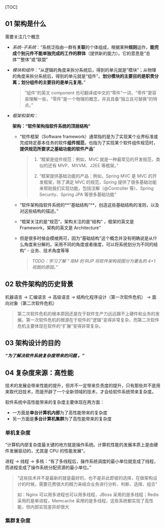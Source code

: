 [TOC]



## 01 架构是什么

需要关注几个概念

- *系统-子系统*：“系统泛指由一群有**关联**的个体组成，根据某种**规则**运作，**能完成个别元件不能单独完成的工作的群体**（提供新的能力）。它的意思是“总体”“整体”或“联盟”

- *模块和组件*：“从逻辑的角度来拆分系统后，得到的单元就是“模块”；从物理的角度来拆分系统后，得到的单元就是“组件”。**划分模块的主要目的是职责分离；划分组件的主要目的是单元复用**。”

  > “组件”的英文 component 也可翻译成中文的“零件”一词，“零件”更容易理解一些，“零件”是一个物理的概念，并且具备“独立且可替换”的特点。”

- *框架和架构*：

  **架构：“软件架构指软件系统的顶层结构”**

  - “软件框架（Software framework）通常指的是为了实现某个业界标准或完成特定基本任务的软件**组件规范**，也指为了实现某个软件组件规范时，**提供规范所要求之基础功能的软件产品**”

    > 1. “框架是组件规范：例如，MVC 就是一种最常见的开发规范，类似的还有 MVP、MVVM、J2EE 等框架。”
    >
    > 2. “框架提供基础功能的产品：例如，Spring MVC 是 MVC 的开发框架，除了满足 MVC 的规范，Spring 提供了很多基础功能来帮助我们实现功能，包括注解（@Controller 等）、Spring Security、Spring JPA 等很多基础功能”

  - “软件架构指软件系统的**“基础结构”**，创造这些基础结构的准则，以及对这些结构的描述。”

  - “框架关注的是“规范”，架构关注的是“结构” ，框架的英文是 Framework，架构的英文是 Architecture”

  - 但是很多时候会模棱两可，因为“基础结构”这个概念并没有明确说是从什么角度来分解的。采用不同的角度或者维度，可以将系统划分为不同的结构” - 业务、技术角度等等

    > *TODO：学习了解 “ IBM 的 RUP 将软件架构视图分为著名的 4+1 视图的原因。”*

## 02 软件架构的历史背景

机器语言 -> 汇编语言 -> 高级语言 -> 结构化程序设计（第一次软件危机） -> 面向对象（第二次软件危机）

> 第二次软件危机的根本原因还是在于软件生产力远远跟不上硬件和业务的发展。第一次软件危机的根源在于软件的“逻辑”变得非常复杂，而第二次软件危机主要体现在软件的“扩展”变得非常复杂。



## 03 架构设计的目的

***“为了解决软件系统复杂度带来的问题 。”***



## 04 复杂度来源：高性能

技术的发展会带来性能的提升，但并不一定带来负责度的提升，只有那些并不是用来取代旧技术，而是开辟了一个全新领域的技术，才会给软件系统带来复杂度。

软件系统中高性能带来的复杂度主要体现在两方面：

- 一方面是**单台计算机内部**为了高性能带来的复杂度
- 另一方面是**多台计算机集群**为了高性能带来的复杂度 

### 单机复杂度

“计算机内部复杂度最关键的地方就是操作系统。计算机性能的发展本质上是由硬件发展驱动的，尤其是 CPU 的性能发展”。

进程 -> 线程 -> 多核：“有了多线程后，操作系统调度的最小单位就变成了线程，而进程变成了操作系统分配资源的最小单位。”

> “这些技术并不是最新的就是最好的，也不是非此即彼的选择，在做架构设计的时候，需要花费很大的精力来结合业务进行分析、判断、选择、组合”
>
> 如：Nginx 可以用多进程也可以用多线程，JBoss 采用的是多线程；Redis 采用的是单进程，Memcache 采用的是多线程，这些系统都实现了高性能，但内部实现差异却很大
>

### 集群复杂度